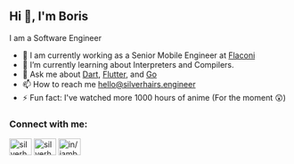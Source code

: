 ## Hi 👋, I'm Boris

I am a Software Engineer

- 👷 I am currently working as a Senior Mobile Engineer at [Flaconi](https://flaconi.de)
- 🌱 I’m currently learning about Interpreters and Compilers.
- 💬 Ask me about [Dart](https://dart.dev), [Flutter](https://flutter.dev), and [Go](https://go.dev)
- 📫 How to reach me hello@silverhairs.engineer
- ⚡ Fun fact: I've watched more 1000 hours of anime (For the moment 😲)

### Connect with me:

<a href="mailto:hello@silverhairs.engineer" target="blank"><img align="center" src="https://cdn.jsdelivr.net/npm/simple-icons@3.0.1/icons/gmail.svg" alt="silverhairs" height="30" width="40" /></a>
<a href="https://twitter.com/silverhairs7" target="blank"><img align="center" src="https://raw.githubusercontent.com/rahuldkjain/github-profile-readme-generator/master/src/images/icons/Social/twitter.svg" alt="silverhairs7" height="30" width="40" /></a>
<a href="https://linkedin.com/in/iamboriskayi" target="blank"><img align="center" src="https://raw.githubusercontent.com/rahuldkjain/github-profile-readme-generator/master/src/images/icons/Social/linked-in-alt.svg" alt="in/iamboriskayi" height="30" width="40" /></a>

</p>
